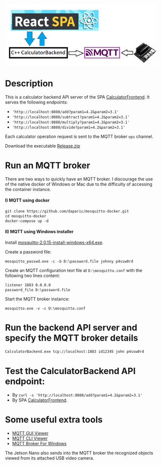 ![Alt text](diagram.png?raw=true "diagram")

# Description
This is a calculator backend API server of the SPA [CalculatorFrontend](https://github.com/daparic/CalculatorFrontend). 
It serves the following endpoints:
- `'http://localhost:8080/add?param1=4.2&param2=3.1'`
- `'http://localhost:8080/subtract?param1=4.2&param2=3.1'`
- `'http://localhost:8080/multiply?param1=4.2&param2=3.1'`
- `'http://localhost:8080/divide?param1=4.2&param2=3.1'`

Each calculator operation request is sent to the MQTT broker `ops` channel. 

Download the executable [Release.zip](https://github.com/daparic/CalculatorBackend/releases/download/0.0.2/Release.zip)

# Run an MQTT broker
There are two ways to quickly have an MQTT broker. I discourage the use of the native docker of Windows or Mac due to
the difficulty of accessing the container instance. 

#### I) MQTT using docker
```
git clone https://github.com/daparic/mosquitto-docker.git
cd mosquitto-docker
docker-compose up -d
```

#### II) MQTT using Windows installer
Install [mosquitto-2.0.15-install-windows-x64.exe](https://mosquitto.org/files/binary/win64/mosquitto-2.0.15-install-windows-x64.exe). 

Create a password file:
```
mosquitto_passwd.exe -c -b D:\password.file johnny p4ssw0rd
```

Create an MQTT configuration text file at `D:\mosquitto.conf` with the following two lines content:
```
listener 1883 0.0.0.0
password_file D:\password.file
```

Start the MQTT broker instance:
```
mosquitto.exe -v -c D:\mosquitto.conf
```

# Run the backend API server and specify the MQTT broker details
```bash
CalculatorBackend.exe tcp://localhost:1883 id12345 john p4ssw0rd
```

# Test the CalculatorBackend API endpoint: 
- By `curl -s 'http://localhost:8080/add?param1=4.2&param2=3.1'` 
- By SPA [CalculatorFrontend](https://github.com/daparic/CalculatorFrontend).

# Some useful extra tools
- [MQTT GUI Viewer](https://www.emqx.com/en/downloads/MQTTX/v1.9.3/MQTTX-Setup-1.9.3-x64.exe)
- [MQTT CLI Viewer](https://github.com/rainu/mqtt-shell/releases/download/v2.3.0/mqtt-shell-windows-amd64.exe)
- [MQTT Broker For Windows](https://mosquitto.org/files/binary/win64/mosquitto-2.0.15-install-windows-x64.exe)

The Jetson Nano also sends into the MQTT broker the recognized objects viewed from its attached USB video camera. 
